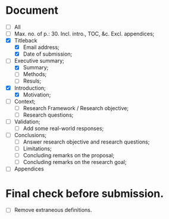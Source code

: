 # Document

- [ ]  All
  - [ ] Max. no. of p.: 30. Incl. intro., TOC, &c. Excl. appendices;
- [x] Titleback
  - [x] Email address;
  - [x] Date of submission;
- [ ] Executive summary;
  - [x] Summary;
  - [ ] Methods;
  - [ ] Resuls;
- [x] Introduction;
  - [x] Motivation;
- [ ] Context;
  - [ ] Research Framework / Research objective;
  - [ ] Research questions;
- [ ] Validation;
  - [ ] Add some real-world responses;
- [ ] Conclusions;
  - [ ] Answer research objective and research questions;
  - [ ] Limitations;
  - [ ] Concluding remarks on the proposal;
  - [ ] Concluding remarks on the research goal;
- [ ] Appendices

# Final check before submission.

  - [ ] Remove extraneous definitions.
